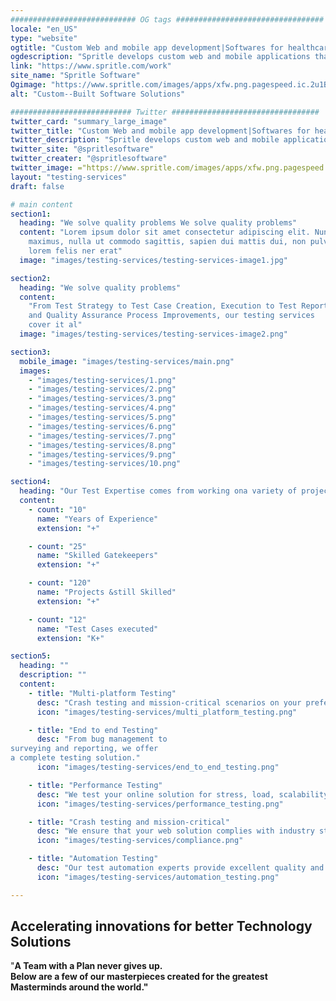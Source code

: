 ```yaml
---
############################ OG tags #################################
locale: "en_US"
type: "website"
ogtitle: "Custom Web and mobile app development|Softwares for healthcare"
ogdescription: "Spritle develops custom web and mobile applications that fit your brand and deliver cost-effective, high-quality patient care with cutting-edge healthcare solutions."
link: "https://www.spritle.com/work"
site_name: "Spritle Software"
Ogimage: "https://www.spritle.com/images/apps/xfw.png.pagespeed.ic.2u1BXZaPGU.webp"
alt: "Custom--Built Software Solutions"

########################### Twitter #################################
twitter_card: "summary_large_image"
twitter_title: "Custom Web and mobile app development|Softwares for healthcare"
twitter_description: "Spritle develops custom web and mobile applications that fit your brand and deliver cost-effective, high-quality patient care with cutting-edge healthcare solutions."
twitter_site: "@spritlesoftware"
twitter_creater: "@spritlesoftware"
twitter_image: ="https://www.spritle.com/images/apps/xfw.png.pagespeed.ic.2u1BXZaPGU.webp"
layout: "testing-services"
draft: false

# main content
section1:
  heading: "We solve quality problems We solve quality problems"
  content: "Lorem ipsum dolor sit amet consectetur adipiscing elit. Nunc
    maximus, nulla ut commodo sagittis, sapien dui mattis dui, non pulvinar
    lorem felis ner erat"
  image: "images/testing-services/testing-services-image1.jpg"

section2:
  heading: "We solve quality problems"
  content:
    "From Test Strategy to Test Case Creation, Execution to Test Reporting,
    and Quality Assurance Process Improvements, our testing services
    cover it al"
  image: "images/testing-services/testing-services-image2.png"

section3:
  mobile_image: "images/testing-services/main.png"
  images:
    - "images/testing-services/1.png"
    - "images/testing-services/2.png"
    - "images/testing-services/3.png"
    - "images/testing-services/4.png"
    - "images/testing-services/5.png"
    - "images/testing-services/6.png"
    - "images/testing-services/7.png"
    - "images/testing-services/8.png"
    - "images/testing-services/9.png"
    - "images/testing-services/10.png"

section4:
  heading: "Our Test Expertise comes from working ona variety of projects and business verticals."
  content:
    - count: "10"
      name: "Years of Experience"
      extension: "+"

    - count: "25"
      name: "Skilled Gatekeepers"
      extension: "+"

    - count: "120"
      name: "Projects &still Skilled"
      extension: "+"

    - count: "12"
      name: "Test Cases executed"
      extension: "K+"

section5:
  heading: ""
  description: ""
  content:
    - title: "Multi-platform Testing"
      desc: "Crash testing and mission-critical scenarios on your preferred devices, platrorms, and networks."
      icon: "images/testing-services/multi_platform_testing.png"

    - title: "End to end Testing"
      desc: "From bug management to
surveying and reporting, we offer
a complete testing solution."
      icon: "images/testing-services/end_to_end_testing.png"

    - title: "Performance Testing"
      desc: "We test your online solution for stress, load, scalability, and reliability under any expected demand."
      icon: "images/testing-services/performance_testing.png"

    - title: "Crash testing and mission-critical"
      desc: "We ensure that your web solution complies with industry standards (HIPAA, FHIR HL7, GDPR and more)."
      icon: "images/testing-services/compliance.png"

    - title: "Automation Testing"
      desc: "Our test automation experts provide excellent quality and improved performance of your web solution by applying standards and guidelines in testing automation."
      icon: "images/testing-services/automation_testing.png"

---
```


## Accelerating innovations for better **Technology Solutions**

"<b>A Team with a Plan never gives up<b>. <br>Below are a few of our masterpieces created for the greatest Masterminds around the world."
